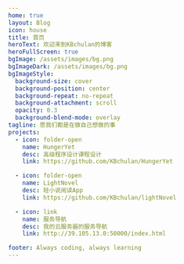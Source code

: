 ```yaml
---
home: true
layout: Blog
icon: house
title: 首页
heroText: 欢迎来到KBchulan的博客
heroFullScreen: true
bgImage: /assets/images/bg.png
bgImageDark: /assets/images/bg.png
bgImageStyle:
  background-size: cover
  background-position: center
  background-repeat: no-repeat
  background-attachment: scroll
  opacity: 0.3
  background-blend-mode: overlay
tagline: 愿我们都是在做自己想做的事
projects:
  - icon: folder-open
    name: HungerYet
    desc: 高级程序设计课程设计
    link: https://github.com/KBchulan/HungerYet

  - icon: folder-open
    name: LightNovel
    desc: 轻小说阅读App
    link: https://github.com/KBchulan/lightNovel

  - icon: link
    name: 服务导航
    desc: 我的云服务器的服务导航
    link: http://39.105.13.0:50000/index.html

footer: Always coding, always learning
---
```

